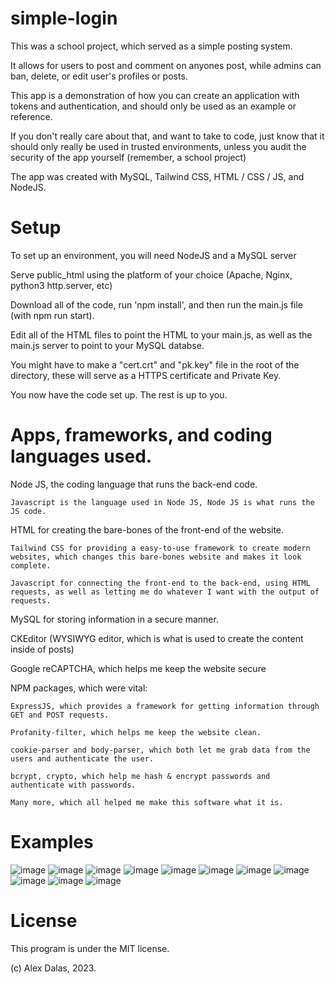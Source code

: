 # simple-login

This was a school project, which served as a simple posting system.

It allows for users to post and comment on anyones post, while admins can ban, delete, or edit user's profiles or posts.

This app is a demonstration of how you can create an application with tokens and authentication, and should only be used as an example or reference.

If you don't really care about that, and want to take to code, just know that it should only really be used in trusted environments, unless you audit the security of the app yourself (remember, a school project)

The app was created with MySQL, Tailwind CSS, HTML / CSS / JS, and NodeJS.

# Setup

To set up an environment, you will need NodeJS and a MySQL server

Serve public_html using the platform of your choice (Apache, Nginx, python3 http.server, etc)

Download all of the code, run 'npm install', and then run the main.js file (with npm run start). 

Edit all of the HTML files to point the HTML to your main.js, as well as the main.js server to point to your MySQL databse.

You might have to make a "cert.crt" and "pk.key" file in the root of the directory, these will serve as a HTTPS certificate and Private Key.

You now have the code set up. The rest is up to you.

# Apps, frameworks, and coding languages used.

Node JS, the coding language that runs the back-end code.

    Javascript is the language used in Node JS, Node JS is what runs the JS code.
    
HTML for creating the bare-bones of the front-end of the website.

    Tailwind CSS for providing a easy-to-use framework to create modern websites, which changes this bare-bones website and makes it look complete.
    
    Javascript for connecting the front-end to the back-end, using HTML requests, as well as letting me do whatever I want with the output of requests.
    
    
MySQL for storing information in a secure manner.


CKEditor (WYSIWYG editor, which is what is used to create the content inside of posts)

Google reCAPTCHA, which helps me keep the website secure

NPM packages, which were vital:

    ExpressJS, which provides a framework for getting information through GET and POST requests.
    
    Profanity-filter, which helps me keep the website clean.
    
    cookie-parser and body-parser, which both let me grab data from the users and authenticate the user.
    
    bcrypt, crypto, which help me hash & encrypt passwords and authenticate with passwords.
    
    Many more, which all helped me make this software what it is.
    

# Examples

![image](https://user-images.githubusercontent.com/48403821/222436084-4762325c-0dca-40a9-92c7-8c27765ab36d.png)
![image](https://user-images.githubusercontent.com/48403821/222436612-93898fa1-5097-48b9-8df2-a3f5dfcd49d9.png)
![image](https://user-images.githubusercontent.com/48403821/222436150-bfee2553-4997-49a0-a8f0-335655a2c074.png)
![image](https://user-images.githubusercontent.com/48403821/222436236-11110965-dca6-43f8-9905-72c0da5c8351.png)
![image](https://user-images.githubusercontent.com/48403821/222436271-ba01998a-2451-4425-9644-7b48ed01a5d9.png)
![image](https://user-images.githubusercontent.com/48403821/222436295-a3234a14-e017-456a-87db-e12f85b03b94.png)
![image](https://user-images.githubusercontent.com/48403821/222436694-58c4724a-e9d1-4323-920a-355a128a43b8.png)
![image](https://user-images.githubusercontent.com/48403821/222436713-dbf35cad-f21c-436a-a94d-105893bdbdf3.png)
![image](https://user-images.githubusercontent.com/48403821/222436741-373cba83-17a2-4cff-9f24-b1fe9ed038c4.png)
![image](https://user-images.githubusercontent.com/48403821/222436783-c707a767-fad4-43f4-b24a-525543984f01.png)
![image](https://user-images.githubusercontent.com/48403821/222436811-c0a2976b-10ff-48d7-b9b2-174d03d6f256.png)


# License

This program is under the MIT license. 

(c) Alex Dalas, 2023.
